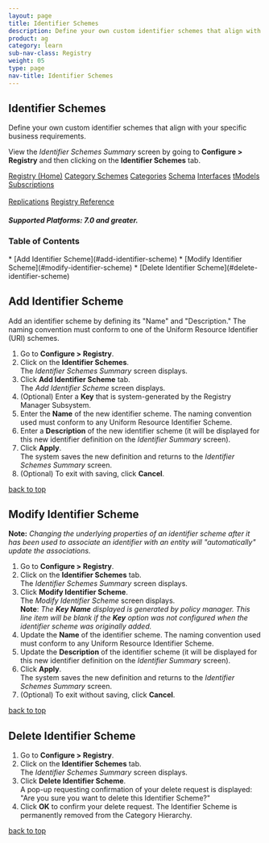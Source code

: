 ```yaml
---
layout: page
title: Identifier Schemes
description: Define your own custom identifier schemes that align with your specific business requirements.
product: ag
category: learn
sub-nav-class: Registry
weight: 05
type: page
nav-title: Identifier Schemes
---
```



## Identifier Schemes
Define your own custom identifier schemes that align with your specific business requirements.

View the *Identifier Schemes Summary* screen by going to **Configure > Registry** and then clicking on the **Identifier Schemes** tab.

<a href="../registry/registry_toc.html" class="button secondary">Registry (Home)</a> <a href="../registry/category_schemes.html" class="button secondary">Category Schemes</a> <a href="../registry/categories.html" class="button secondary">Categories</a> <a href="../registry/schema.html" class="button secondary">Schema</a> <a href="../registry/interfaces.html" class="button secondary">Interfaces</a> <a href="../registry/tmodels.html" class="button secondary">tModels</a> <a href="../registry/subscriptions.html" class="button secondary">Subscriptions</a> <br><br> <a href="../registry/replications.html" class="button secondary">Replications</a> <a href="../registry/registry_reference.html" class="button secondary">Registry Reference</a>
<h5 class="stamp">Supported Platforms: 7.0 and greater.</h5>


### Table of Contents
<div id="toc-marker"></div>
* [Add Identifier Scheme](#add-identifier-scheme)
* [Modify Identifier Scheme](#modify-identifier-scheme)
* [Delete Identifier Scheme](#delete-identifier-scheme)


## Add Identifier Scheme

Add an identifier scheme by defining its "Name" and "Description." The naming convention must conform to one of the Uniform Resource Identifier (URI) schemes.

1. Go to **Configure > Registry**.
2. Click on the **Identifier Schemes**.  
The *Identifier Schemes Summary* screen displays.
3. Click **Add Identifier Scheme** tab.  
The *Add Identifier Scheme* screen displays.
4. (Optional) Enter a **Key** that is system-generated by the Registry Manager Subsystem.
5. Enter the **Name** of the new identifier scheme. The naming convention used must conform to any Uniform Resource Identifier Scheme.
6. Enter a **Description** of the new identifier scheme (it will be displayed for this new identifier definition on the *Identifier Summary* screen).
7. Click **Apply**.  
The system saves the new definition and returns to the *Identifier Schemes Summary* screen.
8. (Optional) To exit with saving, click **Cancel**. 

<a href="#top">back to top</a> 


## Modify Identifier Scheme

**Note:** *Changing the underlying properties of an identifier scheme after it has been used to associate an identifier with an entity will "automatically" update the associations.*

1. Go to **Configure > Registry**.
2. Click on the **Identifier Schemes** tab.  
The *Identifier Schemes Summary* screen displays.
3. Click **Modify Identifier Scheme**.  
The *Modify Identifier Scheme* screen displays.  
**Note**: *The* ***Key Name*** *displayed is generated by policy manager.  This line item will be blank if the* ***Key*** *option was not configured when the identifier scheme was originally added.*
4. Update the **Name** of the identifier scheme. The naming convention used must conform to any Uniform Resource Identifier Scheme.
5. Update the **Description** of the identifier scheme (it will be displayed for this new identifier definition on the *Identifier Summary* screen).
6. Click **Apply**.  
The system saves the new definition and returns to the *Identifier Schemes Summary* screen.
7. (Optional) To exit without saving, click **Cancel**. 


<a href="#top">back to top</a> 



## Delete Identifier Scheme

1. Go to **Configure > Registry**.
2. Click on the **Identifier Schemes** tab.  
The *Identifier Schemes Summary* screen displays.
3. Click **Delete Identifier Scheme**.  
A pop-up requesting confirmation of your delete request is displayed: "Are you sure you want to delete this Identifier Scheme?"
5. Click **OK** to confirm your delete request.
The Identifier Scheme is permanently removed from the Category Hierarchy.

<a href="#top">back to top</a> 